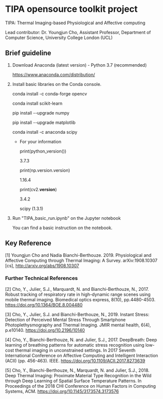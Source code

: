 # TIPA opensource toolkit project
TIPA: Thermal Imaging-based Physiological and Affective computing

Lead contributor: Dr. Youngjun Cho, Assistant Professor, Department of Computer Science, University College London (UCL)



## Brief guideline

1. Download Anaconda (latest version) - Python 3.7 (recommended)

    https://www.anaconda.com/distribution/


2. Install basic libraries on the Conda console.

    conda install -c conda-forge opencv
    
    conda install scikit-learn
    
    pip install --upgrade numpy
    
    pip install --upgrade matplotlib
    
    conda install -c anaconda scipy


    * For your information
    
        print(python_version()) 
        
        3.7.3
        
        print(np.version.version)
        
        1.16.4
        
        print(cv2.__version__)
        
        3.4.2
        
        scipy (1.3.1)

3. Run "TIPA_basic_run.ipynb" on the Jupyter notebook 

    You can find a basic instruction on the notebook.
    


    
    
## Key Reference
[1] Youngjun Cho and Nadia Bianchi-Berthouze. 2019. Physiological and Affective Computing through Thermal Imaging: A Survey. arXiv:1908.10307 [cs], http://arxiv.org/abs/1908.10307

### Further Technical References
[2] Cho, Y., Julier, S.J., Marquardt, N. and Bianchi-Berthouze, N., 2017. Robust tracking of respiratory rate in high-dynamic range scenes using mobile thermal imaging. Biomedical optics express, 8(10), pp.4480-4503. https://doi.org/10.1364/BOE.8.004480

[3] Cho, Y., Julier, S.J. and Bianchi-Berthouze, N., 2019. Instant Stress: Detection of Perceived Mental Stress Through Smartphone Photoplethysmography and Thermal Imaging. JMIR mental health, 6(4), p.e10140. https://doi.org/10.2196/10140

[4] Cho, Y., Bianchi-Berthouze, N. and Julier, S.J., 2017. DeepBreath: Deep learning of breathing patterns for automatic stress recognition using low-cost thermal imaging in unconstrained settings. In 2017 Seventh International Conference on Affective Computing and Intelligent Interaction (ACII) (pp. 456-463). IEEE. https://doi.org/10.1109/ACII.2017.8273639

[5] Cho, Y., Bianchi-Berthouze, N., Marquardt, N. and Julier, S.J., 2018. Deep Thermal Imaging: Proximate Material Type Recognition in the Wild through Deep Learning of Spatial Surface Temperature Patterns. In Proceedings of the 2018 CHI Conference on Human Factors in Computing Systems, ACM. https://doi.org/10.1145/3173574.3173576
